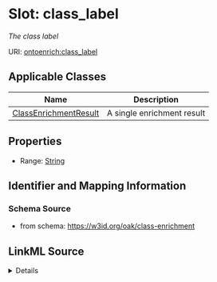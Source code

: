 # Slot: class_label
_The class label_


URI: [ontoenrich:class_label](https://w3id.org/oak/class-enrichment/class_label)



<!-- no inheritance hierarchy -->




## Applicable Classes

| Name | Description |
| --- | --- |
[ClassEnrichmentResult](ClassEnrichmentResult.md) | A single enrichment result






## Properties

* Range: [String](String.md)







## Identifier and Mapping Information







### Schema Source


* from schema: https://w3id.org/oak/class-enrichment




## LinkML Source

<details>
```yaml
name: class_label
description: The class label
from_schema: https://w3id.org/oak/class-enrichment
rank: 1000
alias: class_label
owner: ClassEnrichmentResult
domain_of:
- ClassEnrichmentResult
range: string

```
</details>